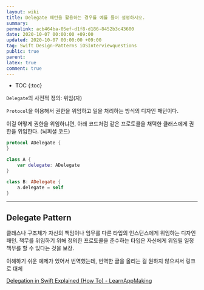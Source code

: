 ```yaml
---
layout: wiki
title: Delegate 패턴을 활용하는 경우를 예를 들어 설명하시오.
summary: 
permalink: acb464ba-05ef-d1f8-d186-8452b3c43600
date: 2020-10-07 00:00:00 +09:00
updated: 2020-10-07 00:00:00 +09:00
tag: Swift Design-Patterns iOSInterviewquestions  
public: true
parent: 
latex: true
comment: true
---
```


* TOC
{:toc}

`Delegate`의 사전적 정의: 위임(자)

`Protocol`을 이용해서 권한을 위임하고 일을 처리하는 방식의 디자인 패턴이다.

이걸 어떻게 권한을 위임하냐면, 아래 코드처럼 같은 프로토콜을 채택한 클래스에게 권한을 위임한다. (뇌피셜 코드)

```swift
protocol ADelegate {
}

class A {
	var delegate: ADelegate
}

class B: ADelegate {
	a.delegate = self
}
```

---

## Delegate Pattern

클래스나 구조체가 자신의 책임이나 임무를 다른 타입의 인스턴스에게 위임하는 디자인 패턴. 책무를 위임하기 위해 정의한 프로토콜을 준수하는 타입은 자신에게 위임될 일정 책무를 할 수 있다는 것을 보장.

이해하기 쉬운 예제가 있어서 번역했는데, 번역한 글을 올리는 걸 원하지 않으셔서 링크로 대체

[Delegation in Swift Explained (How To) - LearnAppMaking](https://learnappmaking.com/delegation-swift-how-to/)

